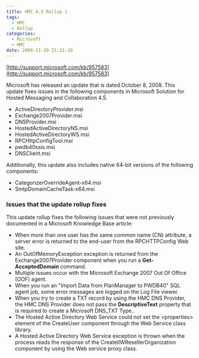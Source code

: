 ```yaml
---
title: HMC 4.5 Rollup 1
tags:
  - HMC
  - Rollup
categories:
  - Microsoft
  - HMC
date: 2008-11-20 21:31:10
---
```


[http://support.microsoft.com/kb/957583](http://support.microsoft.com/kb/957583)

Microsoft has released an update that is dated October 8, 2008\. This update fixes issues in the following components in Microsoft Solution for Hosted Messaging and Collaboration 4.5.

*   ActiveDirectoryProvider.msi
*   Exchange2007Provider.msi
*   DNSProvider.msi
*   HostedActiveDirectoryNS.msi
*   HostedActiveDirectoryWS.msi
*   RPCHttpConfigTool.msi
*   pwdb40ssis.msi
*   DNSClient.msi

Additionally, this update also includes native 64-bit versions of the following components:

*   CategorizerOverrideAgent-x64.msi
*   SmtpDomainCacheTask-x64.msi

### Issues that the update rollup fixes

This update rollup fixes the following issues that were not previously documented in a Microsoft Knowledge Base article:

*   When more than one user has the same common name (CN) attribute, a server error is returned to the end-user from the RPCHTTPConfig Web site.
*   An OutOfMemoryException exception is returned from the Exchange2007Provider component when you run a **Get-AcceptedDomain** command.
*   Multiple issues occur with the Microsoft Exchange 2007 Out Of Office (OOF) agent.
*   When you run an "Import Data from PlanManager to PWDB40" SQL agent job, some error messages are logged on the Log File viewer.
*   When you try to create a TXT record by using the HMC DNS Provider, the HMC DNS Provider does not pass the **DescriptiveText** property that is required to create a Microsoft DNS_TXT Type..
*   The Hosted Active Directory Web Service could not set the &lt;properties&gt; element of the CreateUser component through the Web Service class library.
*   A Hosted Active Directory Web Service exception is thrown when the process reads the response of the CreateIIWResellerOrganization component by using the Web service proxy class.